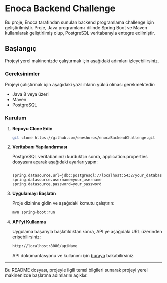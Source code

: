 # Enoca Backend Challenge

Bu proje, Enoca tarafından sunulan backend programlama challenge için geliştirilmiştir. Proje, Java programlama dilinde Spring Boot ve Maven kullanılarak geliştirilmiş olup, PostgreSQL veritabanıyla entegre edilmiştir.

## Başlangıç

Projeyi yerel makinenizde çalıştırmak için aşağıdaki adımları izleyebilirsiniz.

### Gereksinimler

Projeyi çalıştırmak için aşağıdaki yazılımların yüklü olması gerekmektedir:

- Java 8 veya üzeri
- Maven
- PostgreSQL

### Kurulum

1. **Repoyu Clone Edin**

   ```sh
   git clone https://github.com/eneshoros/enocaBackendChallenge.git

   ```

2. **Veritabanı Yapılandırması**

   PostgreSQL veritabanınızı kurduktan sonra, application.properties dosyasını açarak aşağıdaki ayarları yapın:

   ```properties

   spring.datasource.url=jdbc:postgresql://localhost:5432/your_database
   spring.datasource.username=your_username
   spring.datasource.password=your_password

   ```

3. **Uygulamayı Başlatın**

   Proje dizinine gidin ve aşağıdaki komutu çalıştırın:

   ```sh
   mvn spring-boot:run

   ```

4. **API'yi Kullanma**

   Uygulama başarıyla başlatıldıktan sonra, API'ye aşağıdaki URL üzerinden erişebilirsiniz:

   ```bash
   http://localhost:8080/apiName
   ```

   API dokümantasyonu ve kullanımı için [buraya](https://github.com/eneshoros/enocaBackendChallenge/blob/master/apiDocumentation.md) bakabilirsiniz.

---

Bu README dosyası, projeyle ilgili temel bilgileri sunarak projeyi yerel makinenizde başlatma adımlarını açıklar.
